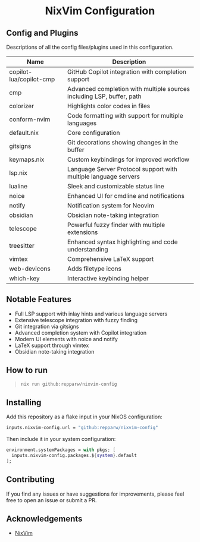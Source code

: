 <h1 align="center">NixVim Configuration</h1>

## Config and Plugins

Descriptions of all the config files/plugins used in this configuration.

| Name | Description |
| --- | --- |
| copilot-lua/copilot-cmp | GitHub Copilot integration with completion support |
| cmp | Advanced completion with multiple sources including LSP, buffer, path |
| colorizer | Highlights color codes in files |
| conform-nvim | Code formatting with support for multiple languages |
| default.nix | Core configuration |
| gitsigns | Git decorations showing changes in the buffer |
| keymaps.nix | Custom keybindings for improved workflow |
| lsp.nix | Language Server Protocol support with multiple language servers |
| lualine | Sleek and customizable status line |
| noice | Enhanced UI for cmdline and notifications |
| notify | Notification system for Neovim |
| obsidian | Obsidian note-taking integration |
| telescope | Powerful fuzzy finder with multiple extensions |
| treesitter | Enhanced syntax highlighting and code understanding |
| vimtex | Comprehensive LaTeX support |
| web-devicons | Adds filetype icons |
| which-key | Interactive keybinding helper |

## Notable Features

- Full LSP support with inlay hints and various language servers
- Extensive telescope integration with fuzzy finding
- Git integration via gitsigns
- Advanced completion system with Copilot integration
- Modern UI elements with noice and notify
- LaTeX support through vimtex
- Obsidian note-taking integration

## How to run

> ```bash
> nix run github:repparw/nixvim-config
> ```

## Installing

Add this repository as a flake input in your NixOS configuration:

```nix
inputs.nixvim-config.url = "github:repparw/nixvim-config"
```

Then include it in your system configuration:

```nix
environment.systemPackages = with pkgs; [
  inputs.nixvim-config.packages.${system}.default
];
```

## Contributing

If you find any issues or have suggestions for improvements, please feel free to open an issue or submit a PR.

## Acknowledgements
* [NixVim](https://github.com/nix-community/nixvim)
